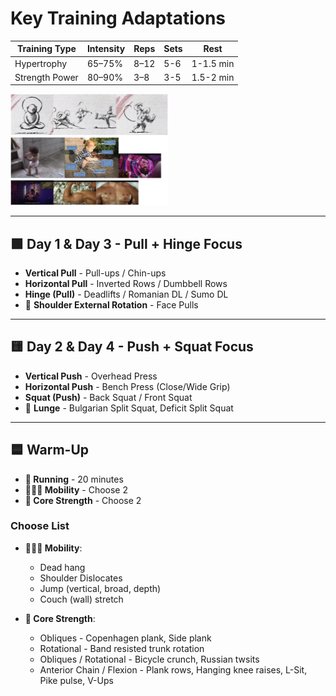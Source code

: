 # Key Training Adaptations

| Training Type | Intensity | Reps | Sets | Rest |
|---------------|-----------|------|------|------|
| Hypertrophy | 65–75% | 8–12 | 5-6 | 1-1.5 min |
| Strength Power | 80–90% | 3–8 | 3-5 | 1.5-2 min |

<img src="papota_baby.png" alt="Papota Baby" width="50%">

---

## 🟩 Day 1 & Day 3 - Pull + Hinge Focus

* **Vertical Pull** - Pull-ups / Chin-ups
* **Horizontal Pull** - Inverted Rows / Dumbbell Rows
* **Hinge (Pull)** - Deadlifts / Romanian DL / Sumo DL
* 🍒 **Shoulder External Rotation** - Face Pulls

---

## 🟨 Day 2 & Day 4 - Push + Squat Focus

* **Vertical Push** - Overhead Press
* **Horizontal Push** - Bench Press (Close/Wide Grip)
* **Squat (Push)** - Back Squat / Front Squat
* 🍒 **Lunge** - Bulgarian Split Squat, Deficit Split Squat

---

## 🟦 Warm-Up

* **🏃 Running** - 20 minutes
* **🤸🏼‍♂️ Mobility** - Choose 2
* **🧗 Core Strength** - Choose 2

### Choose List

* **🤸🏼‍♂️ Mobility**:
  * Dead hang
  * Shoulder Dislocates
  * Jump (vertical, broad, depth)
  * Couch (wall) stretch

* **🧗 Core Strength**:
  * Obliques - Copenhagen plank, Side plank
  * Rotational - Band resisted trunk rotation
  * Obliques / Rotational - Bicycle crunch, Russian twsits
  * Anterior Chain / Flexion - Plank rows, Hanging knee raises, L-Sit, Pike pulse, V-Ups
